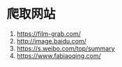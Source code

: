 # 爬取网站

1. https://film-grab.com/
2. http://image.baidu.com/
3. https://s.weibo.com/top/summary
4. https://www.fabiaoqing.com/
